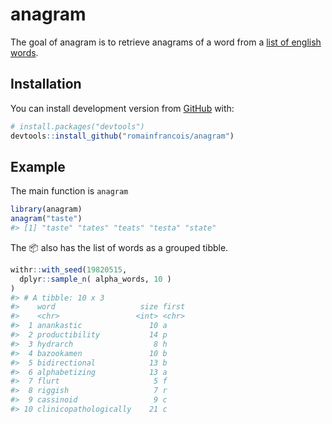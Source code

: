 
<!-- README.md is generated from README.Rmd. Please edit that file -->
anagram
=======

The goal of anagram is to retrieve anagrams of a word from a [list of english words](https://github.com/dwyl/english-words).

Installation
------------

You can install development version from [GitHub](https://github.com/) with:

``` r
# install.packages("devtools")
devtools::install_github("romainfrancois/anagram")
```

Example
-------

The main function is `anagram`

``` r
library(anagram)
anagram("taste")
#> [1] "taste" "tates" "teats" "testa" "state"
```

The 📦 also has the list of words as a grouped tibble.

``` r
withr::with_seed(19820515, 
  dplyr::sample_n( alpha_words, 10 )  
)
#> # A tibble: 10 x 3
#>    word                   size first
#>    <chr>                 <int> <chr>
#>  1 anankastic               10 a    
#>  2 productibility           14 p    
#>  3 hydrarch                  8 h    
#>  4 bazookamen               10 b    
#>  5 bidirectional            13 b    
#>  6 alphabetizing            13 a    
#>  7 flurt                     5 f    
#>  8 riggish                   7 r    
#>  9 cassinoid                 9 c    
#> 10 clinicopathologically    21 c
```

